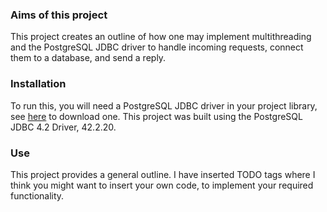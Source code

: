### Aims of this project
This project creates an outline of how one may implement multithreading and the PostgreSQL JDBC driver to handle incoming requests, connect them to a database, and send a reply.

### Installation
To run this, you will need a PostgreSQL JDBC driver in your project library, see [here](https://jdbc.postgresql.org/download.html) to download one.
This project was built using the PostgreSQL JDBC 4.2 Driver, 42.2.20.

### Use
This project provides a general outline. 
I have inserted TODO tags where I think you might want to insert your own code, to implement your required functionality.
